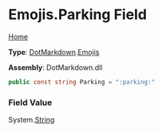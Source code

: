 # Emojis\.Parking Field

[Home](../../../README.md)

**Type**: [DotMarkdown](../../README.md)\.[Emojis](../README.md)

**Assembly**: DotMarkdown\.dll

```csharp
public const string Parking = ":parking:"
```

### Field Value

System\.[String](https://docs.microsoft.com/en-us/dotnet/api/system.string)